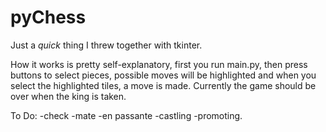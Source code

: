# pyChess
Just a *quick* thing I threw together with tkinter.

How it works is pretty self-explanatory, first you run main.py,
then press buttons to select pieces, possible moves will be highlighted and when you select the highlighted tiles, a move is made.
Currently the game should be over when the king is taken.

To Do:
-check
-mate
-en passante
-castling
-promoting.
